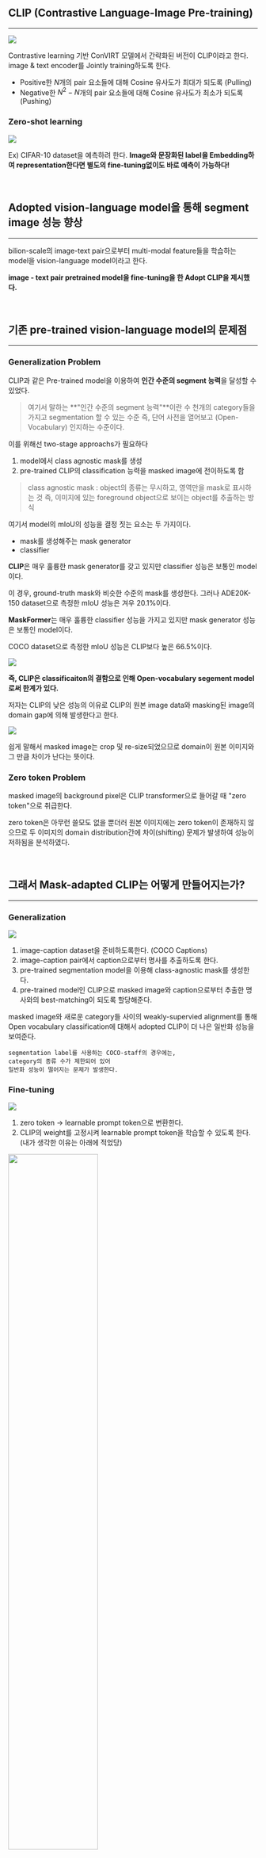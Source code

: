 

## CLIP (Contrastive Language-Image Pre-training)
***
![](https://velog.velcdn.com/images/bottlemin_park/post/613f28fc-8cf4-43f6-a4da-76d0a02805c0/image.png)


Contrastive learning 기반 ConVIRT 모델에서 간략화된 버전이 CLIP이라고 한다.
image & text encoder를 Jointly training하도록 한다.
* Positive한 $N$개의 pair 요소들에 대해 Cosine 유사도가 최대가 되도록 (Pulling)
* Negative한 $N^2-N$개의 pair 요소들에 대해 Cosine 유사도가 최소가 되도록 (Pushing)

### Zero-shot learning
![](https://velog.velcdn.com/images/bottlemin_park/post/6e04a115-d88e-4787-8de3-e3a86b036c6d/image.png)

Ex) CIFAR-10 dataset을 예측하려 한다.
**Image와 문장화된 label을 Embedding하여 representation한다면 별도의 fine-tuning없이도 바로 예측이 가능하다!**

<br>

## Adopted vision-language model을 통해 segment image 성능 향상
***
bilion-scale의 image-text pair으로부터 multi-modal feature들을 학습하는 model을 vision-language model이라고 한다.

**image - text pair pretrained model을 fine-tuning을 한 Adopt CLIP을 제시했다.**

<br>

## 기존 pre-trained vision-language model의 문제점
***
### Generalization Problem

CLIP과 같은 Pre-trained model을 이용하여 **인간 수준의 segment 능력**을 달성할 수 있었다.

>여기서 말하는 **"인간 수준의 segment 능력"**이란 
수 천개의 category들을 가지고 segmentation 할 수 있는 수준 
즉, 단어 사전을 열어보고 (Open-Vocabulary) 인지하는 수준이다.

이를 위해선 two-stage approachs가 필요하다

1. model에서 class agnostic mask를 생성
2. pre-trained CLIP의 classification 능력을 masked image에 전이하도록 함

> class agnostic mask : object의 종류는 무시하고, 영역만을 mask로 표시하는 것
 즉, 이미지에 있는 foreground object으로 보이는 object를 추출하는 방식


여기서 model의 mIoU의 성능을 결정 짓는 요소는 두 가지이다.
 * mask를 생성해주는 mask generator
 * classifier

**CLIP**은 매우 훌륭한 mask generator를 갖고 있지만 classifier 성능은 보통인 model이다.

이 경우, ground-truth mask와 비슷한 수준의 mask를 생성한다. 
그러나 ADE20K-150 dataset으로 측정한 mIoU 성능은 겨우 20.1%이다.

**MaskFormer**는 매우 훌륭한 classifier 성능을 가지고 있지만 mask generator 성능은 보통인 model이다.

COCO dataset으로 측정한 mIoU 성능은 CLIP보다 높은 66.5%이다.

![](https://velog.velcdn.com/images/bottlemin_park/post/a6f98690-6118-4ba0-bb46-02503b44d625/image.png)

**즉, CLIP은 classificaiton의 결함으로 인해 Open-vocabulary segement model로써 한계가 있다.**

저자는 CLIP의 낮은 성능의 이유로 CLIP의 원본 image data와 masking된 image의 domain gap에 의해 발생한다고 한다.

![](https://velog.velcdn.com/images/bottlemin_park/post/27a2855a-d817-491a-be02-f055e2c735a8/image.png)

쉽게 말해서 masked image는 crop 및 re-size되었으므로 domain이 원본 이미지와 그 만큼 차이가 난다는 뜻이다.

### Zero token Problem

masked image의 background pixel은 CLIP transformer으로 들어갈 때 "zero token"으로 취급한다.

zero token은 아무런 쓸모도 없을 뿐더러 원본 이미지에는 
zero token이 존재하지 않으므로 두 이미지의 domain distribution간에 차이(shifting) 문제가 발생하여 성능이 저하됨을 분석하였다.

<br>

## 그래서 Mask-adapted CLIP는 어떻게 만들어지는가?
***

### Generalization
![](https://velog.velcdn.com/images/bottlemin_park/post/b59107b5-874d-4f87-aae6-0a567eb9a169/image.png)

1. image-caption dataset을 준비하도록한다. (COCO Captions)
2. image-caption pair에서 caption으로부터 명사를 추출하도록 한다.
3. pre-trained segmentation model을 이용해 class-agnostic mask를 생성한다.
4. pre-trained model인 CLIP으로 masked image와 caption으로부터 추출한 명사와의 best-matching이 되도록 할당해준다.

masked image와 새로운 category들 사이의 weakly-supervied alignment를 통해 Open vocabulary classification에 대해서 adopted CLIP이 더 나은 일반화 성능을 보여준다.

~~~
segmentation label를 사용하는 COCO-staff의 경우에는,
category의 종류 수가 제한되어 있어 
일반화 성능이 떨어지는 문제가 발생한다.
~~~

### Fine-tuning

![](https://velog.velcdn.com/images/bottlemin_park/post/ede69158-c27c-44b9-aede-941a785ca217/image.png)

1. zero token $\rightarrow$ learnable prompt token으로 변환한다.
2. CLIP의 weight를 고정시켜 learnable prompt token을 학습할 수 있도록 한다. (내가 생각한 이유는 아래에 적었당)
<img src="https://velog.velcdn.com/images/bottlemin_park/post/6a9cc7f9-e389-4aad-85ab-d34d9bf9938e/image.png" width="60%" height="60%">

이를 통해 masked image의 CLIP 성능이 대폭 증가된다고 한다.


![](https://velog.velcdn.com/images/bottlemin_park/post/c8c2af30-5b18-49e0-b988-568ab1368f9e/image.png)
<img src="https://velog.velcdn.com/images/bottlemin_park/post/62b9c18f-2d9c-411c-ab36-5ef4e24b0b0d/image.png" width="60%" height="60%">

✔️ 제시한 Query에 따라 segmentation이 매우 잘 됨을 확인할 수 있다.
⚠️ 참에 해당하는 카테고리는 Building & Rail인데 예측한 문장은 skyscraper & road
* 의미는 동일하나 엄밀히 틀린 예측에 해당함
이러한 뜻은 비슷하나 다른 단어들을 구별하는 능력에 한계가 있다는 것으로 논문은 마무리를 하였다.
